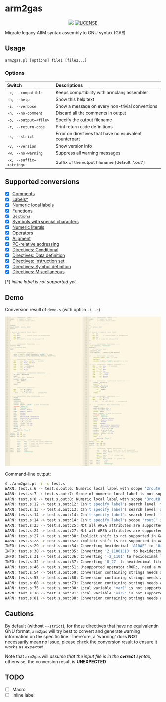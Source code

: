 # arm2gas

<div align="center">
<p>
      <a href="https://github.com/typowritter/arm2gas"><img src="https://img.shields.io/badge/arm2gas-v1.0-brightgreen"></a>
      <a href="https://github.com/typowritter/arm2gas/blob/main/LICENSE"><img src="https://img.shields.io/badge/License-GPLv3.0-blue" alt="LICENSE"></a>
</p>
</div>
Migrate legacy ARM syntax assembly to GNU syntax (GAS)

## Usage

`arm2gas.pl [options] file1 [file2...]`

### Options

| Switch                  | Descriptions                                            |
| :---------------------- | :------------------------------------------------------ |
| `-c, --compatible`      | Keeps compatibility with armclang assembler             |
| `-h, --help`            | Show this help text                                     |
| `-i, --verbose`         | Show a message on every non-trivial convertions         |
| `-n, --no-comment`      | Discard all the comments in output                      |
| `-o, --output=<file>`   | Specify the output filename                             |
| `-r, --return-code`     | Print return code definitions                           |
| `-s, --strict`          | Error on directives that have no equivalent counterpart |
| `-v, --version`         | Show version info                                       |
| `-w, --no-warning`      | Suppress all warning messages                           |
| `-x, --suffix=<string>` | Suffix of the output filename [default: '.out']         |

## Supported conversions

- [X] [Comments](https://developer.arm.com/documentation/dui0742/g/Migrating-ARM-syntax-assembly-code-to-GNU-syntax/Comments?lang=en)
- [X] [Labels\*](https://developer.arm.com/documentation/dui0742/g/Migrating-ARM-syntax-assembly-code-to-GNU-syntax/Labels?lang=en)
- [X] [Numeric local labels](https://developer.arm.com/documentation/dui0742/g/Migrating-ARM-syntax-assembly-code-to-GNU-syntax/Numeric-local-labels?lang=en)
- [X] [Functions](https://developer.arm.com/documentation/dui0742/g/Migrating-ARM-syntax-assembly-code-to-GNU-syntax/Functions?lang=en)
- [X] [Sections](https://developer.arm.com/documentation/dui0742/g/Migrating-ARM-syntax-assembly-code-to-GNU-syntax/Sections?lang=en)
- [X] [Symbols with special characters](https://developer.arm.com/documentation/dui0742/g/Migrating-ARM-syntax-assembly-code-to-GNU-syntax/Symbol-naming-rules?lang=en)
- [X] [Numeric literals](https://developer.arm.com/documentation/dui0742/g/Migrating-ARM-syntax-assembly-code-to-GNU-syntax/Numeric-literals?lang=en)
- [X] [Operators](https://developer.arm.com/documentation/dui0742/g/Migrating-ARM-syntax-assembly-code-to-GNU-syntax/Operators?lang=en)
- [X] [Aligment](https://developer.arm.com/documentation/dui0742/g/Migrating-ARM-syntax-assembly-code-to-GNU-syntax/Alignment?lang=en)
- [X] [PC-relative addressing](https://developer.arm.com/documentation/dui0742/g/Migrating-ARM-syntax-assembly-code-to-GNU-syntax/PC-relative-addressing?lang=en)
- [X] [Directives: Conditional](https://developer.arm.com/documentation/dui0742/g/Migrating-ARM-syntax-assembly-code-to-GNU-syntax/Conditional-directives?lang=en)
- [X] [Directives: Data definition](https://developer.arm.com/documentation/dui0742/g/Migrating-ARM-syntax-assembly-code-to-GNU-syntax/Data-definition-directives?lang=en)
- [X] [Directives: Instruction set](https://developer.arm.com/documentation/dui0742/g/Migrating-ARM-syntax-assembly-code-to-GNU-syntax/Instruction-set-directives?lang=en)
- [X] [Directives: Symbol definition](https://developer.arm.com/documentation/dui0742/g/Migrating-ARM-syntax-assembly-code-to-GNU-syntax/Symbol-definition-directives?lang=en)
- [X] [Directives: Miscellaneous](https://developer.arm.com/documentation/dui0742/g/Migrating-ARM-syntax-assembly-code-to-GNU-syntax/Miscellaneous-directives?lang=en)

[\*] *inline label is not supported yet.*

## Demo

Conversion result of `demo.s` (with option `-i -c`)

![](./demo/demo.png)

Command-line output:

```bash
$ ./arm2gas.pl -i -c test.s
WARN: test.s:6 -> test.s.out:6: Numeric local label with scope '2routA' is not supported in GAS, converting to '2'
WARN: test.s:7 -> test.s.out:7: Scope of numeric local label is not supported in GAS, removing ROUT directives
WARN: test.s:8 -> test.s.out:8: Numeric local label with scope '3routB' is not supported in GAS, converting to '3'
WARN: test.s:12 -> test.s.out:12: Can't specify label's search level 't' in GAS, dropping
WARN: test.s:13 -> test.s.out:13: Can't specify label's search level 'a' in GAS, dropping
WARN: test.s:14 -> test.s.out:14: Can't specify label's search level 't' in GAS, dropping
WARN: test.s:14 -> test.s.out:14: Can't specify label's scope 'routC' in GAS, dropping
WARN: test.s:23 -> test.s.out:25: Not all AREA attributes are supported, need a manual check
WARN: test.s:24 -> test.s.out:27: Not all AREA attributes are supported, need a manual check
WARN: test.s:27 -> test.s.out:30: Implicit shift is not supported in GAS, converting to explicit shift
WARN: test.s:28 -> test.s.out:32: Implicit shift is not supported in GAS, converting to explicit shift
INFO: test.s:29 -> test.s.out:34: Converting hexidecimal '&10AF' to '0x10AF'
INFO: test.s:30 -> test.s.out:35: Converting '2_11001010' to hexidecimal literal '0xCA'
INFO: test.s:31 -> test.s.out:36: Converting '-2_1101' to hexidecimal literal '-0x0D'
INFO: test.s:32 -> test.s.out:37: Converting '8_27' to hexidecimal literal '0x17'
WARN: test.s:46 -> test.s.out:51: Unsupported operator :ROR:, need a manual check
WARN: test.s:54 -> test.s.out:59: Conversion containing strings needs a manual check
WARN: test.s:55 -> test.s.out:60: Conversion containing strings needs a manual check
WARN: test.s:68 -> test.s.out:73: Conversion containing strings needs a manual check
WARN: test.s:75 -> test.s.out:80: Local variable 'var1' is not supported, using static declaration
WARN: test.s:76 -> test.s.out:81: Local variable 'var2' is not supported, using static declaration
WARN: test.s:81 -> test.s.out:88: Conversion containing strings needs a manual check
```



## Cautions

By default (without `--strict`), for those directives that have no equivalentin GNU format, `arm2gas` will try best to convert and generate warning information on the specific line. Therefore, a 'warning' does **NOT** necessarily mean no issue, please check the conversion result to ensure it works as expected.

Note that `arm2gas` will *assume that the input file is in the **correct** syntax*, otherwise, the conversion result is **UNEXPECTED**

## TODO

- [ ] Macro
- [ ] Inline label